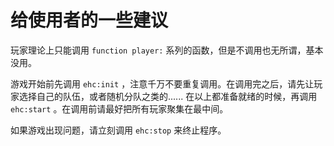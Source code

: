 # 给使用者的一些建议

玩家理论上只能调用 `function player:` 系列的函数，但是不调用也无所谓，基本没用。

游戏开始前先调用 `ehc:init` ，注意千万不要重复调用。在调用完之后，请先让玩家选择自己的队伍，或者随机分队之类的...... 在以上都准备就绪的时候，再调用 `ehc:start` 。在调用前请最好把所有玩家聚集在最中间。

如果游戏出现问题，请立刻调用 `ehc:stop` 来终止程序。
